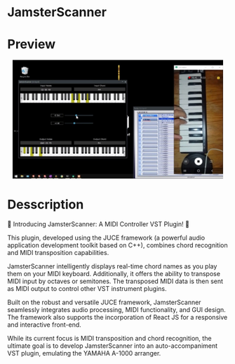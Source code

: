 # JamsterScanner

# Preview

<div align="center">
  <a href="https://github.com/R3-da/JamsterScanner/assets/76736972/c0a842ef-36e1-4b97-b788-ba3c23d80802">
    <img src="./img/video_thumbnail.jfif" alt="Video Thumbnail" width="480" height="270">
  </a>
</div>

# Desscription
🎹 Introducing JamsterScanner: A MIDI Controller VST Plugin! 🎵

This plugin, developed using the JUCE framework (a powerful audio application development toolkit based on C++), combines chord recognition and MIDI transposition capabilities.

JamsterScanner intelligently displays real-time chord names as you play them on your MIDI keyboard. Additionally, it offers the ability to transpose MIDI input by octaves or semitones. The transposed MIDI data is then sent as MIDI output to control other VST instrument plugins.

Built on the robust and versatile JUCE framework, JamsterScanner seamlessly integrates audio processing, MIDI functionality, and GUI design. The framework also supports the incorporation of React JS for a responsive and interactive front-end.

While its current focus is MIDI transposition and chord recognition, the ultimate goal is to develop JamsterScanner into an auto-accompaniment VST plugin, emulating the YAMAHA A-1000 arranger.
